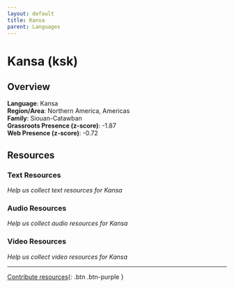 ```yaml
---
layout: default
title: Kansa
parent: Languages
---
```


# Kansa (ksk)

## Overview

**Language**: Kansa  
**Region/Area**: Northern America, Americas  
**Family**: Siouan-Catawban  
**Grassroots Presence (z-score)**: -1.87  
**Web Presence (z-score)**: -0.72  

## Resources

### Text Resources
*Help us collect text resources for Kansa*

### Audio Resources
*Help us collect audio resources for Kansa*

### Video Resources
*Help us collect video resources for Kansa*

---

[Contribute resources](https://forms.office.com/e/1SfLJx3u1r){: .btn .btn-purple }
